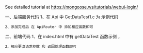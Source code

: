 See detailed tutorial at https://mongoose.ws/tutorials/webui-login/


一、后端服务代码
    1、在 Api 中 GetDataTest1.c 为 示例代码

    2、添加完成后 在 ApiRouter 中 添加相应函数即可 

二、前端代码 
    1、在 index.html 中有 getDataTest 函数示例 ，
    
    2、相应更改请求参数 和 返回处理函数即可